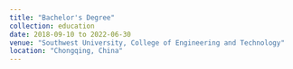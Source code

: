 ```yaml
---
title: "Bachelor's Degree"
collection: education
date: 2018-09-10 to 2022-06-30
venue: "Southwest University, College of Engineering and Technology"
location: "Chongqing, China"
---
```

